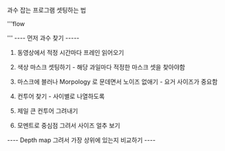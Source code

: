 과수 잡는 프로그램 셋팅하는 법


'''flow

'''
---- 먼저 과수 찾기 -----

1. 동영상에서 적정 시간마다 프레인 읽어오기

2. 색상 마스크 셋팅하기 - 해당 과일마다 적정한 마스크 셋을 찾아야함

3. 마스크에 블러나 Morpology 로 문데면서 노이즈 없애기 - 요거 사이즈가 중요함

4. 컨투어 찾기 - 사이별로 나열하도록

5. 제일 큰 컨투어 그려내기

6. 모멘트로 중심점 그려서 사이즈 얼추 보기



---- Depth map 그려서 가장 상위에 있는지 비교하기 ----